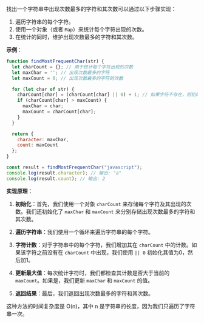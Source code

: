 找出一个字符串中出现次数最多的字符和其次数可以通过以下步骤实现：

1. 遍历字符串的每个字符。
2. 使用一个对象（或者 `Map`）来统计每个字符出现的次数。
3. 在统计的同时，维护出现次数最多的字符和其次数。

**示例**：

```javascript
function findMostFrequentChar(str) {
  let charCount = {}; // 用于统计每个字符出现的次数
  let maxChar = ''; // 出现次数最多的字符
  let maxCount = 0; // 出现次数最多的字符的次数

  for (let char of str) {
    charCount[char] = (charCount[char] || 0) + 1; // 如果字符不存在，则初始化为1，否则加1
    if (charCount[char] > maxCount) {
      maxChar = char;
      maxCount = charCount[char];
    }
  }

  return {
    character: maxChar,
    count: maxCount
  };
}

const result = findMostFrequentChar("javascript");
console.log(result.character); // 输出: "a"
console.log(result.count); // 输出: 2
```

**实现原理**：

1. **初始化**：首先，我们使用一个对象 `charCount` 来存储每个字符及其出现的次数。我们还初始化了 `maxChar` 和 `maxCount` 来分别存储出现次数最多的字符和其次数。

2. **遍历字符串**：我们使用一个循环来遍历字符串的每个字符。

3. **字符计数**：对于字符串中的每个字符，我们增加其在 `charCount` 中的计数。如果该字符之前没有在 `charCount` 中出现，我们使用 `|| 0` 初始化其值为0，然后加1。

4. **更新最大值**：每次统计字符时，我们都检查其计数是否大于当前的 `maxCount`。如果是，我们更新 `maxChar` 和 `maxCount` 的值。

5. **返回结果**：最后，我们返回出现次数最多的字符和其次数。

这种方法的时间复杂度是 O(n)，其中 n 是字符串的长度，因为我们只遍历了字符串一次。